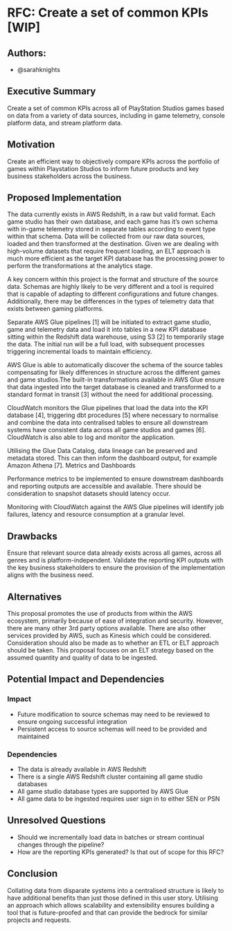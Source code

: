 # RFC: Create a set of common KPIs [WIP]

## Authors:
- @sarahknights

## Executive Summary

Create a set of common KPIs across all of PlayStation Studios games based on data from a variety of data sources, including in game telemetry, console platform data, and stream platform data.

## Motivation

Create an efficient way to objectively compare KPIs across the portfolio of games within Playstation Studios to inform future products and key business stakeholders across the business.

## Proposed Implementation

The data currently exists in AWS Redshift, in a raw but valid format. Each game studio has their own database, and each game has it’s own schema with in-game telemetry stored in separate tables according to event type within that schema.
Data will be collected from our raw data sources, loaded and then transformed at the destination. Given we are dealing with high-volume datasets that require frequent loading, an ELT approach is much more efficient as the target KPI database has the processing power to perform the transformations at the analytics stage.

A key concern within this project is the format and structure of the source data. Schemas are highly likely to be very different and a tool is required that is capable of adapting to different configurations and future changes. Additionally, there may be differences in the types of telemetry data that exists between gaming platforms.

Separate AWS Glue pipelines [1] will be initiated to extract game studio, game and telemetry data and load it into tables in a new KPI database sitting within the Redshift data warehouse, using S3 [2] to temporarily stage the data. The initial run will be a full load, with subsequent processes triggering incremental loads to maintain efficiency.

AWS Glue is able to automatically discover the schema of the source tables compensating for likely differences in structure across the different games and game studios.The built-in transformations available in AWS Glue ensure that data ingested into the target database is cleaned and transformed to a standard format in transit [3] without the need for additional processing.

CloudWatch monitors the Glue pipelines that load the data into the KPI database [4], triggering dbt procedures [5] where necessary to normalise and combine the data into centralised tables to ensure all downstream systems have consistent data across all game studios and games [6]. CloudWatch is also able to log and monitor the application.

Utilising the Glue Data Catalog, data lineage can be preserved and metadata stored. This can then inform the dashboard output, for example Amazon Athena [7].
Metrics and Dashboards

Performance metrics to be implemented to ensure downstream dashboards and reporting outputs are accessible and available. There should be consideration to snapshot datasets should latency occur.

Monitoring with CloudWatch against the AWS Glue pipelines will identify job failures, latency and resource consumption at a granular level.

## Drawbacks

Ensure that relevant source data already exists across all games, across all genres and is platform-independent. Validate the reporting KPI outputs with the key business stakeholders to ensure the provision of the implementation aligns with the business need.

## Alternatives

This proposal promotes the use of products from within the AWS ecosystem, primarily because of ease of integration and security. However, there are many other 3rd party options available. There are also other services provided by AWS, such as Kinesis which could be considered.
Consideration should also be made as to whether an ETL or ELT approach should be taken. This proposal focuses on an ELT strategy based on the assumed quantity and quality of data to be ingested.

## Potential Impact and Dependencies

### Impact
- Future modification to source schemas may need to be reviewed to ensure ongoing successful integration
- Persistent access to source schemas will need to be provided and maintained
### Dependencies
- The data is already available in AWS Redshift
- There is a single AWS Redshift cluster containing all game studio databases
- All game studio database types are supported by AWS Glue
- All game data to be ingested requires user sign in to either SEN or PSN

## Unresolved Questions

- Should we incrementally load data in batches or stream continual changes through the pipeline?
- How are the reporting KPIs generated? Is that out of scope for this RFC?

## Conclusion

Collating data from disparate systems into a centralised structure is likely to have additional benefits than just those defined in this user story. Utilising an approach which allows scalability and extensibility ensures building a tool that is future-proofed and that can provide the bedrock for similar projects and requests.
